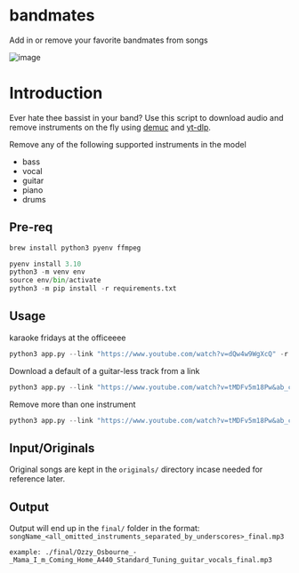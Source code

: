 
# bandmates
Add in or remove your favorite bandmates from songs

![image](https://github.com/stekole/bandmates/assets/30674956/4b9942e2-7f7f-4d21-94d0-329309348993)

# Introduction

Ever hate thee bassist in your band? Use this script to download audio and remove instruments on the fly using [demuc](https://github.com/facebookresearch/demucs) and [yt-dlp](https://github.com/yt-dlp/yt-dlp).

Remove any of the following supported instruments in the model
- bass
- vocal
- guitar
- piano
- drums

## Pre-req

```bash
brew install python3 pyenv ffmpeg
```

```python
pyenv install 3.10
python3 -m venv env
source env/bin/activate
python3 -m pip install -r requirements.txt
```

## Usage

karaoke fridays at the officeeee
```python
python3 app.py --link "https://www.youtube.com/watch?v=dQw4w9WgXcQ" -r vocals
```

Download a default of a guitar-less track from a link
```python
python3 app.py --link "https://www.youtube.com/watch?v=tMDFv5m18Pw&ab_channel=OzzyOsbourneVEVO"
```

Remove more than one instrument
```python
python3 app.py --link "https://www.youtube.com/watch?v=tMDFv5m18Pw&ab_channel=OzzyOsbourneVEVO" -r guitar -r vocals
```
## Input/Originals

Original songs are kept in the `originals/` directory incase needed for reference later.

## Output

Output will end up in the `final/` folder in the format: `songName_<all_omitted_instruments_separated_by_underscores>_final.mp3`

```example: ./final/Ozzy_Osbourne_-_Mama_I_m_Coming_Home_A440_Standard_Tuning_guitar_vocals_final.mp3```

